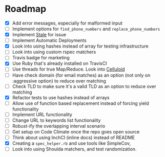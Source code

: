 # Roadmap
- [x] Add error messages, especially for malformed input
- [ ] Implement options for `find_phone_numbers` and `replace_phone_numbers`
- [x] Implement [Stale](https://github.com/probot/stale) for issue
- [ ] Implement Automatic Deployments
- [x] Look into using hashes instead of array for testing infrastructure
- [ ] Look into using custom rspec matchers
- [ ] Travis badge for marketing
- [x] Use Ruby that's already installed on TravisCI
- [ ] Use threads for true Map/Reduce. Look into [Celluloid](https://github.com/celluloid/celluloid)
- [ ] Have check domain (for email matches) as an option (not only on :aggressive option) to reduce over matching
- [ ] Check TLD to make sure it's a valid TLD as an option to reduce over matching
- [x] Refactor tests to use hashes instead of arrays
- [ ] Allow use of function based replacement instead of forcing yield functionality
- [ ] Implement URL functionality
- [ ] Change URL to keywords list functionality
- [ ] Robust-ify the overlapping interval scenario
- [ ] Get setup on Code Climate once the repo goes open source
- [ ] Think about using InchCI (inline docs) instead of README
- [x] Creating a `spec_helper.rb` and use tools like SimpleCov, 
- [ ] Look into using Shoulda matchers, and test randomization.